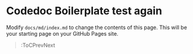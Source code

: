 # Codedoc Boilerplate test again

Modify `docs/md/index.md` to change the contents of this page. This will be your starting
page on your GitHub Pages site.


> :ToCPrevNext
